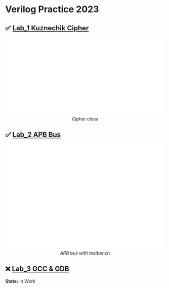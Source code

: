 # Verilog Practice 2023

## ✅ [Lab_1 Kuznechik Cipher](https://github.com/IlyaChichkov/Verilog_Labs_2023/tree/master/Lab_1%20-%20Kuznechik%20cipher)

<div style="display: flex; justify-content: center;">
    <img src="readme/lab1.png" width="620px"></img>
</div>
<div style="display: flex; justify-content: center; font-style: italic;">Cipher class</div>

## ✅ [Lab_2 APB Bus](https://github.com/IlyaChichkov/Verilog_Labs_2023/tree/master/Lab_2%20-%20APB)

<div style="display: flex; justify-content: center;">
    <img src="readme/lab2.png" width="620px"></img>
</div>
<div style="display: flex; justify-content: center; font-style: italic;">APB bus with testbench</div>

## ❌ [Lab_3 GCC & GDB]()

**State:** In Work
